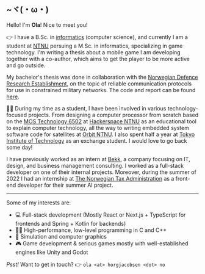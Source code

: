 ## ~ヾ(・ω・) 
Hello! I'm **Ola**! Nice to meet you!

👉 I have a B.Sc. in [informatics](https://en.wikipedia.org/wiki/Informatics#:~:text=Accordingly%2C%20universities%20in%20continental%20Europe%20usually%20translate%20%22informatics%22%20as%20computer%20science%2C%20or%20sometimes%20information%20and%20computer%20science%2C%20although%20technical%20universities%20may%20translate%20it%20as%20computer%20science%20%26%20engineering.) (computer science), and currently I am a student at [NTNU](https://www.ntnu.edu/) persuing a M.Sc. in informatics, specializing in game technology. I'm writing a thesis about a mobile game I am developing together with a co-author, which aims to get the player to be more active and go outside.

My bachelor's thesis was done in collaboration with the [Norwegian Defence Research Establishment](https://www.ffi.no/en), on the topic of reliable communication protocols for use in constrained military networks. The code and report can be found [here](https://github.com/Kurumiiw/Middleware/). 

🧑‍🎓 During my time as a student, I have been involved in various technology-focused projects. From designing a computer processor from scratch based on the [MOS Technology 6502](https://en.wikipedia.org/wiki/MOS_Technology_6502) at [Hackerspace NTNU](https://www.hackerspace-ntnu.no/) as an educational tool to explain computer technology, all the way to writing embedded system software code for satellites at [Orbit NTNU](https://orbitntnu.com/). I also spent half a year at [Tokyo Institute of Technology](https://www.isct.ac.jp/en) as an exchange student. I would love to go back some day!

I have previously worked as an intern at [Bekk](https://www.bekk.no/), a company focusing on IT, design, and business management consulting. I worked as a full-stack developer on one of their internal projects. Moreover, during the summer of 2022 I had an internship at [The Norwegian Tax Administration](https://www.skatteetaten.no/en/person/) as a front-end developer for their summer AI project.

----

Some of my interests are:
- 💻 Full-stack development (Mostly React or Next.js + TypeScript for frontends and Spring + Kotlin for backends)
- 👨‍🔬 High-performance, low-level programming in C and C++
- 🚀 Simulation and computer graphics
- 🎮 Game development & serious games mostly with well-established engines like Unity and Godot


*Psst!* Want to get in touch? 👉 `ola <at> horgjacobsen <dot> no`
